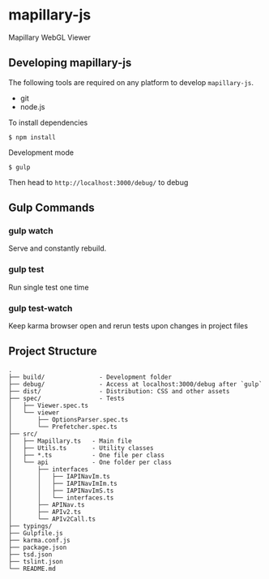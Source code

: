 # mapillary-js
Mapillary WebGL Viewer

## Developing mapillary-js

The following tools are required on any platform to develop `mapillary-js`.

- git
- node.js

To install dependencies

```
$ npm install
```

Development mode

```
$ gulp
```

Then head to `http://localhost:3000/debug/` to debug

## Gulp Commands

### gulp watch

Serve and constantly rebuild.

### gulp test

Run single test one time

### gulp test-watch

Keep karma browser open and rerun tests upon changes in project files


## Project Structure
```
.
├── build/               - Development folder
├── debug/               - Access at localhost:3000/debug after `gulp`
├── dist/                - Distribution: CSS and other assets
├── spec/                - Tests
│   ├── Viewer.spec.ts
│   └── viewer
│       ├── OptionsParser.spec.ts
│       └── Prefetcher.spec.ts
├── src/
│   ├── Mapillary.ts   - Main file
│   ├── Utils.ts       - Utility classes
│   ├── *.ts           - One file per class
│   └── api            - One folder per class
│       ├── interfaces
│       │   ├── IAPINavIm.ts
│       │   ├── IAPINavImIm.ts
│       │   ├── IAPINavImS.ts
│       │   └── interfaces.ts
│       ├── APINav.ts
│       ├── APIv2.ts
│       └── APIv2Call.ts
├── typings/
├── Gulpfile.js
├── karma.conf.js
├── package.json
├── tsd.json
├── tslint.json
└── README.md
```